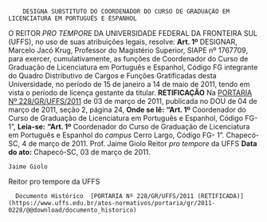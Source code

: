        DESIGNA SUBSTITUTO DO COORDENADOR DO CURSO DE GRADUAÇÃO EM LICENCIATURA EM PORTUGUÊS E ESPANHOL  

 O REITOR *PRO TEMPORE*  DA UNIVERSIDADE FEDERAL DA FRONTEIRA SUL (UFFS), no uso de suas atribuições legais, resolve:   **Art. 1º**  DESIGNAR, Marcelo Jacó Krug, Professor do Magistério Superior, SIAPE nº 1767709, para exercer, cumulativamente, as funções de Coordenador do Curso de Graduação de Licenciatura em Português e Espanhol, Código FG integrante do Quadro Distributivo de Cargos e Funções Gratificadas desta Universidade, no período de 15 de janeiro a 14 de maio de 2011, tendo em vista o período de licença gestante da titular.   **RETIFICAÇÃO**   Na [PORTARIA Nº 228/GR/UFFS/2011](https://www.uffs.edu.br/atos-normativos/portaria/gr/2011-0228) de 03 de março de 2011, publicada no DOU de 04 de março de 2011, seção 2, página 24,   **Onde se lê:** **“Art. 1º**  Coordenador do Curso de Graduação de Licenciatura em Português e Espanhol, Código FG-1”,   **Leia-se:** **“Art. 1º**  Coordenador do Curso de Graduação de Licenciatura em Português e Espanhol do *campus*  Cerro Largo, Código FG- 1”.   Chapecó-SC, 4 de março de 2011.   Prof. Jaime Giolo Reitor *pro tempore*  da UFFS    **Data do ato:** Chapecó-SC, 03 de março de 2011.   
 

    Jaime Giolo   
 Reitor pro tempore da UFFS 

      Documento Histórico  [PORTARIA Nº 228/GR/UFFS/2011 (RETIFICADA)](https://www.uffs.edu.br/atos-normativos/portaria/gr/2011-0228/@@download/documento_historico)     
      